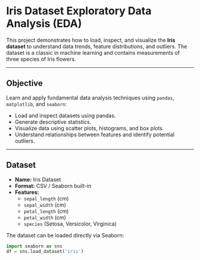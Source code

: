 # Iris Dataset Exploratory Data Analysis (EDA)

This project demonstrates how to load, inspect, and visualize the **Iris dataset** to understand data trends, feature distributions, and outliers. The dataset is a classic in machine learning and contains measurements of three species of Iris flowers.

---

##  Objective

Learn and apply fundamental data analysis techniques using `pandas`, `matplotlib`, and `seaborn`:

- Load and inspect datasets using pandas.
- Generate descriptive statistics.
- Visualize data using scatter plots, histograms, and box plots.
- Understand relationships between features and identify potential outliers.

---

##  Dataset

- **Name:** Iris Dataset  
- **Format:** CSV / Seaborn built-in  
- **Features:**
  - `sepal_length` (cm)
  - `sepal_width` (cm)
  - `petal_length` (cm)
  - `petal_width` (cm)
  - `species` (Setosa, Versicolor, Virginica)

The dataset can be loaded directly via Seaborn:
```python
import seaborn as sns
df = sns.load_dataset('iris')
